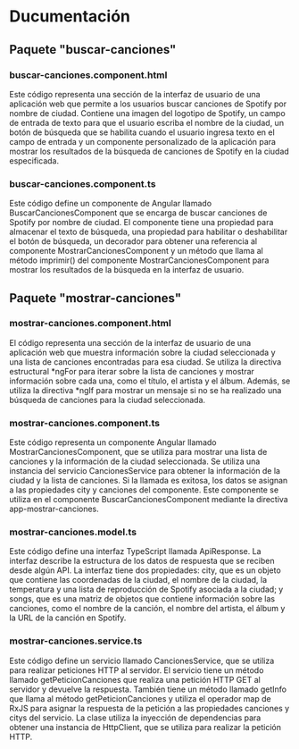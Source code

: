 # Ducumentación

## Paquete "buscar-canciones"

### buscar-canciones.component.html
Este código representa una sección de la interfaz de usuario de una aplicación web que permite a los usuarios buscar canciones de Spotify por nombre de ciudad. Contiene una imagen del logotipo de Spotify, un campo de entrada de texto para que el usuario escriba el nombre de la ciudad, un botón de búsqueda que se habilita cuando el usuario ingresa texto en el campo de entrada y un componente personalizado de la aplicación para mostrar los resultados de la búsqueda de canciones de Spotify en la ciudad especificada.

### buscar-canciones.component.ts 
Este código define un componente de Angular llamado BuscarCancionesComponent que se encarga de buscar canciones de Spotify por nombre de ciudad. El componente tiene una propiedad para almacenar el texto de búsqueda, una propiedad para habilitar o deshabilitar el botón de búsqueda, un decorador para obtener una referencia al componente MostrarCancionesComponent y un método que llama al método imprimir() del componente MostrarCancionesComponent para mostrar los resultados de la búsqueda en la interfaz de usuario.



## Paquete "mostrar-canciones"

### mostrar-canciones.component.html
El código representa una sección de la interfaz de usuario de una aplicación web que muestra información sobre la ciudad seleccionada y una lista de canciones encontradas para esa ciudad. Se utiliza la directiva estructural *ngFor para iterar sobre la lista de canciones y mostrar información sobre cada una, como el título, el artista y el álbum. Además, se utiliza la directiva *ngIf para mostrar un mensaje si no se ha realizado una búsqueda de canciones para la ciudad seleccionada.


### mostrar-canciones.component.ts
Este código representa un componente Angular llamado MostrarCancionesComponent, que se utiliza para mostrar una lista de canciones y la información de la ciudad seleccionada. Se utiliza una instancia del servicio CancionesService para obtener la información de la ciudad y la lista de canciones. Si la llamada es exitosa, los datos se asignan a las propiedades city y canciones del componente. Este componente se utiliza en el componente BuscarCancionesComponent mediante la directiva app-mostrar-canciones.


### mostrar-canciones.model.ts
Este código define una interfaz TypeScript llamada ApiResponse. La interfaz describe la estructura de los datos de respuesta que se reciben desde algún API. La interfaz tiene dos propiedades: city, que es un objeto que contiene las coordenadas de la ciudad, el nombre de la ciudad, la temperatura y una lista de reproducción de Spotify asociada a la ciudad; y songs, que es una matriz de objetos que contiene información sobre las canciones, como el nombre de la canción, el nombre del artista, el álbum y la URL de la canción en Spotify.


### mostrar-canciones.service.ts
Este código define un servicio llamado CancionesService, que se utiliza para realizar peticiones HTTP al servidor. El servicio tiene un método llamado getPeticionCanciones que realiza una petición HTTP GET al servidor y devuelve la respuesta. También tiene un método llamado getInfo que llama al método getPeticionCanciones y utiliza el operador map de RxJS para asignar la respuesta de la petición a las propiedades canciones y citys del servicio. La clase utiliza la inyección de dependencias para obtener una instancia de HttpClient, que se utiliza para realizar la petición HTTP.



